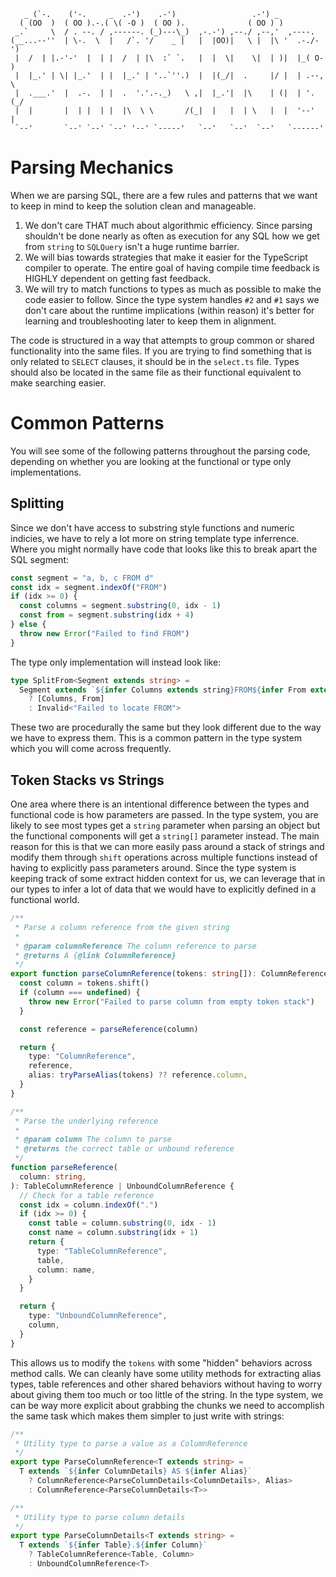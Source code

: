 ```
   _ (`-.    ('-.     _  .-')    .-')                 .-') _
  ( (OO  )  ( OO ).-.( \( -O )  ( OO ).              ( OO ) )
 _.`     \  / . --. / ,------. (_)---\_)  ,-.-') ,--./ ,--,'  ,----.
(__...--''  | \-.  \  |   /`. '/    _ |   |  |OO)|   \ |  |\ '  .-./-')
 |  /  | |.-'-'  |  | |  /  | |\  :` `.   |  |  \|    \|  | )|  |_( O- )
 |  |_.' | \| |_.'  | |  |_.' | '..`''.)  |  |(_/|  .     |/ |  | .--, \
 |  .___.'  |  .-.  | |  .  '.'.-._)   \ ,|  |_.'|  |\    | (|  | '. (_/
 |  |       |  | |  | |  |\  \ \       /(_|  |   |  | \   |  |  '--'  |
 `--'       `--' `--' `--' '--' `-----'   `--'   `--'  `--'   `------'
```

# Parsing Mechanics

When we are parsing SQL, there are a few rules and patterns that we want to keep in mind
to keep the solution clean and manageable.

1. We don't care THAT much about algorithmic efficiency. Since parsing
   shouldn't be done nearly as often as execution for any SQL how we get from
   `string` to `SQLQuery` isn't a huge runtime barrier.
2. We will bias towards strategies that make it easier for the TypeScript
   compiler to operate. The entire goal of having compile time feedback is
   HIGHLY dependent on getting fast feedback.
3. We will try to match functions to types as much as possible to make the code
   easier to follow. Since the type system handles `#2` and `#1` says we don't
   care about the runtime implications (within reason) it's better for learning
   and troubleshooting later to keep them in alignment.

The code is structured in a way that attempts to group common or shared
functionality into the same files. If you are trying to find something that is
only related to `SELECT` clauses, it should be in the `select.ts` file. Types
should also be located in the same file as their functional equivalent to make
searching easier.

# Common Patterns

You will see some of the following patterns throughout the parsing code,
depending on whether you are looking at the functional or type only
implementations.

## Splitting

Since we don't have access to substring style functions and numeric indicies, we
have to rely a lot more on string template type inferrence. Where you might
normally have code that looks like this to break apart the SQL segment:

```typescript
const segment = "a, b, c FROM d"
const idx = segment.indexOf("FROM")
if (idx >= 0) {
  const columns = segment.substring(0, idx - 1)
  const from = segment.substring(idx + 4)
} else {
  throw new Error("Failed to find FROM")
}
```

The type only implementation will instead look like:

```typescript
type SplitFrom<Segment extends string> =
  Segment extends `${infer Columns extends string}FROM${infer From extends string}`
    ? [Columns, From]
    : Invalid<"Failed to locate FROM">
```

These two are procedurally the same but they look different due to the way we
have to express them. This is a common pattern in the type system which you
will come across frequently.

## Token Stacks vs Strings

One area where there is an intentional difference between the types and
functional code is how parameters are passed. In the type system, you are
likely to see most types get a `string` parameter when parsing an object but the
functional components will get a `string[]` parameter instead. The main reason
for this is that we can more easily pass around a stack of strings and modify
them through `shift` operations across multiple functions instead of having to
explicitly pass parameters around. Since the type system is keeping track of
some extract hidden context for us, we can leverage that in our types to infer a
lot of data that we would have to explicitly defined in a functional world.

```typescript
/**
 * Parse a column reference from the given string
 *
 * @param columnReference The column reference to parse
 * @returns A {@link ColumnReference}
 */
export function parseColumnReference(tokens: string[]): ColumnReference {
  const column = tokens.shift()
  if (column === undefined) {
    throw new Error("Failed to parse column from empty token stack")
  }

  const reference = parseReference(column)

  return {
    type: "ColumnReference",
    reference,
    alias: tryParseAlias(tokens) ?? reference.column,
  }
}

/**
 * Parse the underlying reference
 *
 * @param column The column to parse
 * @returns the correct table or unbound reference
 */
function parseReference(
  column: string,
): TableColumnReference | UnboundColumnReference {
  // Check for a table reference
  const idx = column.indexOf(".")
  if (idx >= 0) {
    const table = column.substring(0, idx - 1)
    const name = column.substring(idx + 1)
    return {
      type: "TableColumnReference",
      table,
      column: name,
    }
  }

  return {
    type: "UnboundColumnReference",
    column,
  }
}
```

This allows us to modify the `tokens` with some "hidden" behaviors across method
calls. We can cleanly have some utility methods for extracting alias types,
table references and other shared behaviors without having to worry about giving
them too much or too little of the string. In the type system, we can be way
more explicit about grabbing the chunks we need to accomplish the same task
which makes them simpler to just write with strings:

```typescript
/**
 * Utility type to parse a value as a ColumnReference
 */
export type ParseColumnReference<T extends string> =
  T extends `${infer ColumnDetails} AS ${infer Alias}`
    ? ColumnReference<ParseColumnDetails<ColumnDetails>, Alias>
    : ColumnReference<ParseColumnDetails<T>>

/**
 * Utility type to parse column details
 */
export type ParseColumnDetails<T extends string> =
  T extends `${infer Table}.${infer Column}`
    ? TableColumnReference<Table, Column>
    : UnboundColumnReference<T>
```
